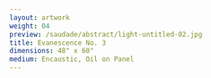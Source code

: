 ```yaml
---
layout: artwork
weight: 04
preview: /saudade/abstract/light-untitled-02.jpg
title: Evanescence No. 3
dimensions: 48" x 60"
medium: Encaustic, Oil on Panel
---
```

